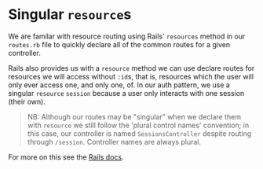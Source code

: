 # Singular `resource`s

We are familar with resource routing using Rails' `resources` method in our `routes.rb` file to quickly declare all of the common routes for a given controller.

Rails also provides us with a `resource` method we can use declare routes for resources we will access without `:id`s, that is, resources which the user will only ever access one, and only one, of. In our auth pattern, we use a singular `resource` `session` because a user only interacts with one session (their own).

> NB: Although our routes may be "singular" when we declare them with `resource` we still follow the 'plural control names' convention; in this case, our controller is named `SessionsController` despite routing through `/session`. Controller names are always plural.

For more on this see the [Rails docs](http://guides.rubyonrails.org/routing.html#singular-resources).